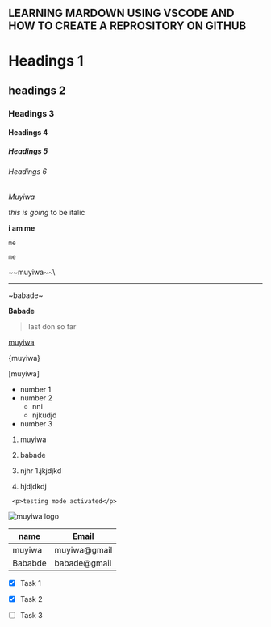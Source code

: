 <!-- Headings -->
## LEARNING MARDOWN USING VSCODE AND HOW TO CREATE A REPROSITORY ON GITHUB


# Headings 1
## headings 2
### Headings 3
#### Headings 4
##### Headings 5
###### Headings 6

<!-- ITALICS -->

*Muyiwa*

_this is going_ to be italic


__i am me__

``me``

`me`

\~~muyiwa~~\

___

~babade~


**Babade**


>last don so far

[muyiwa](https://muyiwa.com "muyiwa")

{muyiwa} 

[muyiwa] 


* number 1
* number 2
  * nni
  * njkudjd
* number 3


1. muyiwa
1. babade
1. njhr
1.jkjdjkd

1. hjdjdkdj



` <p>testing mode activated</p>`

![ muyiwa logo](https://markdown-here.com/img/icon256.png "logo")


| name      |  Email      |
| --------- | ----------- |
| muyiwa    | muyiwa@gmail|
| Bababde   | babade@gmail|


* [x] Task 1
* [x] Task 2
* [ ] Task 3

